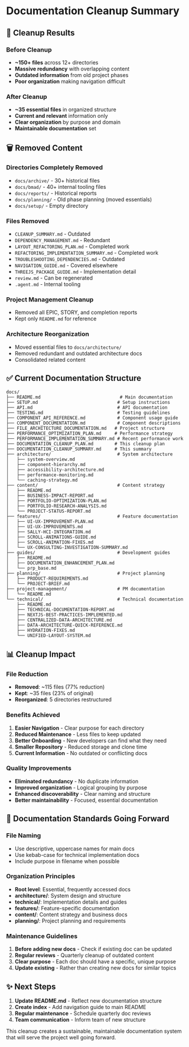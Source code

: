 # Documentation Cleanup Summary

## 🎯 **Cleanup Results**

### **Before Cleanup**
- **~150+ files** across 12+ directories
- **Massive redundancy** with overlapping content
- **Outdated information** from old project phases
- **Poor organization** making navigation difficult

### **After Cleanup**
- **~35 essential files** in organized structure
- **Current and relevant** information only
- **Clear organization** by purpose and domain
- **Maintainable documentation** set

## 🗑️ **Removed Content**

### **Directories Completely Removed**
- `docs/archive/` - 30+ historical files
- `docs/bmad/` - 40+ internal tooling files
- `docs/reports/` - Historical reports
- `docs/planning/` - Old phase planning (moved essentials)
- `docs/setup/` - Empty directory

### **Files Removed**
- `CLEANUP_SUMMARY.md` - Outdated
- `DEPENDENCY_MANAGEMENT.md` - Redundant
- `LAYOUT_REFACTORING_PLAN.md` - Completed work
- `REFACTORING_IMPLEMENTATION_SUMMARY.md` - Completed work
- `TROUBLESHOOTING_DEPENDENCIES.md` - Outdated
- `NAVIGATION_GUIDE.md` - Covered elsewhere
- `THREEJS_PACKAGE_GUIDE.md` - Implementation detail
- `review.md` - Can be regenerated
- `.agent.md` - Internal tooling

### **Project Management Cleanup**
- Removed all EPIC, STORY, and completion reports
- Kept only `README.md` for reference

### **Architecture Reorganization**
- Moved essential files to `docs/architecture/`
- Removed redundant and outdated architecture docs
- Consolidated related content

## ✅ **Current Documentation Structure**

```
docs/
├── README.md                              # Main documentation
├── SETUP.md                              # Setup instructions
├── API.md                                # API documentation
├── TESTING.md                            # Testing guidelines
├── COMPONENT_API_REFERENCE.md            # Component usage guide
├── COMPONENT_DOCUMENTATION.md            # Component descriptions
├── FILE_ARCHITECTURE_DOCUMENTATION.md   # Project structure
├── PERFORMANCE_OPTIMIZATION_PLAN.md     # Performance strategy
├── PERFORMANCE_IMPLEMENTATION_SUMMARY.md # Recent performance work
├── DOCUMENTATION_CLEANUP_PLAN.md        # This cleanup plan
├── DOCUMENTATION_CLEANUP_SUMMARY.md     # This summary
├── architecture/                         # System architecture
│   ├── system-overview.md
│   ├── component-hierarchy.md
│   ├── accessibility-architecture.md
│   ├── performance-monitoring.md
│   └── caching-strategy.md
├── content/                              # Content strategy
│   ├── README.md
│   ├── BUSINESS-IMPACT-REPORT.md
│   ├── PORTFOLIO-OPTIMIZATION-PLAN.md
│   ├── PORTFOLIO-RESEARCH-ANALYSIS.md
│   └── PROJECT-STATUS-REPORT.md
├── features/                             # Feature documentation
│   ├── UI-UX-IMPROVEMENT-PLAN.md
│   ├── UI-UX-IMPROVEMENTS.md
│   ├── SALLY-HCI-INTEGRATION.md
│   ├── SCROLL-ANIMATIONS-GUIDE.md
│   ├── SCROLL-ANIMATION-FIXES.md
│   └── UX-CONSULTING-INVESTIGATION-SUMMARY.md
├── guides/                               # Development guides
│   ├── README.md
│   ├── DOCUMENTATION_ENHANCEMENT_PLAN.md
│   └── prp_base.md
├── planning/                             # Project planning
│   ├── PRODUCT-REQUIREMENTS.md
│   └── PROJECT-BRIEF.md
├── project-management/                   # PM documentation
│   └── README.md
└── technical/                            # Technical documentation
    ├── README.md
    ├── TECHNICAL-DOCUMENTATION-REPORT.md
    ├── NEXTJS-BEST-PRACTICES-IMPLEMENTED.md
    ├── CENTRALIZED-DATA-ARCHITECTURE.md
    ├── DATA-ARCHITECTURE-QUICK-REFERENCE.md
    ├── HYDRATION-FIXES.md
    └── UNIFIED-LAYOUT-SYSTEM.md
```

## 📊 **Cleanup Impact**

### **File Reduction**
- **Removed**: ~115 files (77% reduction)
- **Kept**: ~35 files (23% of original)
- **Reorganized**: 5 directories restructured

### **Benefits Achieved**
1. **Easier Navigation** - Clear purpose for each directory
2. **Reduced Maintenance** - Less files to keep updated
3. **Better Onboarding** - New developers can find what they need
4. **Smaller Repository** - Reduced storage and clone time
5. **Current Information** - No outdated or conflicting docs

### **Quality Improvements**
- **Eliminated redundancy** - No duplicate information
- **Improved organization** - Logical grouping by purpose
- **Enhanced discoverability** - Clear naming and structure
- **Better maintainability** - Focused, essential documentation

## 🎯 **Documentation Standards Going Forward**

### **File Naming**
- Use descriptive, uppercase names for main docs
- Use kebab-case for technical implementation docs
- Include purpose in filename when possible

### **Organization Principles**
- **Root level**: Essential, frequently accessed docs
- **architecture/**: System design and structure
- **technical/**: Implementation details and guides
- **features/**: Feature-specific documentation
- **content/**: Content strategy and business docs
- **planning/**: Project planning and requirements

### **Maintenance Guidelines**
1. **Before adding new docs** - Check if existing doc can be updated
2. **Regular reviews** - Quarterly cleanup of outdated content
3. **Clear purpose** - Each doc should have a specific, unique purpose
4. **Update existing** - Rather than creating new docs for similar topics

## ✨ **Next Steps**

1. **Update README.md** - Reflect new documentation structure
2. **Create index** - Add navigation guide to main README
3. **Regular maintenance** - Schedule quarterly doc reviews
4. **Team communication** - Inform team of new structure

This cleanup creates a sustainable, maintainable documentation system that will serve the project well going forward.